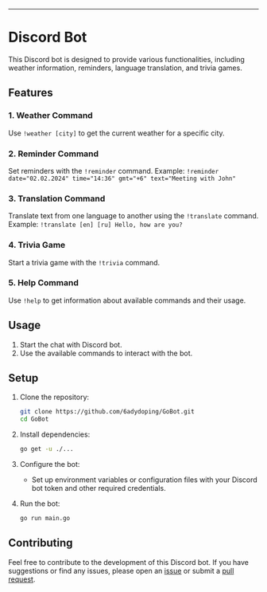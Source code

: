 ---

# Discord Bot

This Discord bot is designed to provide various functionalities, including weather information, reminders, language translation, and trivia games.

## Features

### 1. Weather Command

Use `!weather [city]` to get the current weather for a specific city.

### 2. Reminder Command

Set reminders with the `!reminder` command. Example: `!reminder date="02.02.2024" time="14:36" gmt="+6" text="Meeting with John"`

### 3. Translation Command

Translate text from one language to another using the `!translate` command. Example: `!translate [en] [ru] Hello, how are you?`

### 4. Trivia Game

Start a trivia game with the `!trivia` command.

### 5. Help Command

Use `!help` to get information about available commands and their usage.

## Usage

1. Start the chat with Discord bot.
2. Use the available commands to interact with the bot.

## Setup

1. Clone the repository:

   ```bash
   git clone https://github.com/6adydoping/GoBot.git
   cd GoBot
   ```

2. Install dependencies:

   ```bash
   go get -u ./...
   ```

3. Configure the bot:

   - Set up environment variables or configuration files with your Discord bot token and other required credentials.

4. Run the bot:

   ```bash
   go run main.go
   ```

## Contributing

Feel free to contribute to the development of this Discord bot. If you have suggestions or find any issues, please open an [issue](https://github.com/6a6ydoping/GoBot/issues) or submit a [pull request](https://github.com/6a6ydoping/GoBot/pulls).
